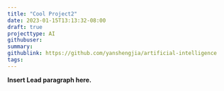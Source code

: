 ```yaml
---
title: "Cool Project2"
date: 2023-01-15T13:13:32-08:00
draft: true
projecttype: AI
githubuser:
summary: 
githublink: https://github.com/yanshengjia/artificial-intelligence
tags:
---
```


**Insert Lead paragraph here.**

